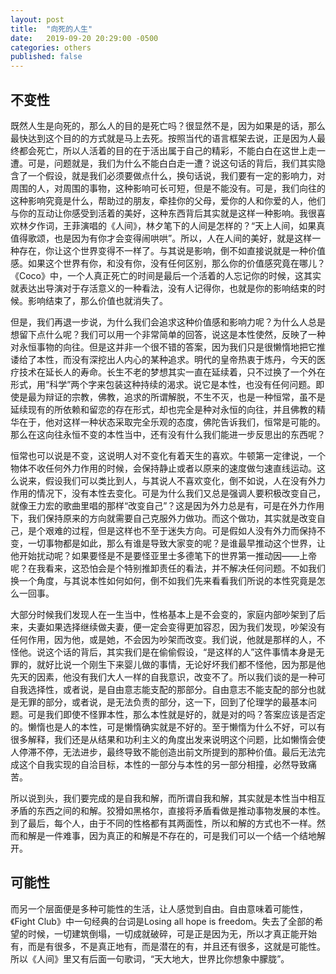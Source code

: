 ```yaml
---
layout: post
title:  "向死的人生"
date:   2019-09-20 20:29:00 -0500
categories: others
published: false
---
```


## 不变性
既然人生是向死的，那么人的目的是死亡吗？很显然不是，因为如果是的话，那么最快达到这个目的的方式就是马上去死。按照当代的语言框架去说，正是因为人最终都会死亡，所以人活着的目的在于活出属于自己的精彩，不能白白在这世上走一遭。可是，问题就是，我们为什么不能白白走一遭？说这句话的背后，我们其实隐含了一个假设，就是我们必须要做点什么，换句话说，我们要有一定的影响力，对周围的人，对周围的事物，这种影响可长可短，但是不能没有。可是，我们向往的这种影响究竟是什么，帮助过的朋友，牵挂你的父母，爱你的人和你爱的人，他们与你的互动让你感受到活着的美好，这种东西背后其实就是这样一种影响。我很喜欢林夕作词，王菲演唱的《人间》，林夕笔下的人间是怎样的？“天上人间，如果真值得歌颂，也是因为有你才会变得闹哄哄”。所以，人在人间的美好，就是这样一种存在，你让这个世界变得不一样了。与其说是影响，倒不如直接说就是一种价值感。如果这个世界有你，和没有你，没有任何区别，那么你的价值感究竟在哪儿？《Coco》中，一个人真正死亡的时间是最后一个活着的人忘记你的时候，这其实就表达出导演对于存活意义的一种看法，没有人记得你，也就是你的影响结束的时候。影响结束了，那么价值也就消失了。

但是，我们再退一步说，为什么我们会追求这种价值感和影响力呢？为什么人总是想留下点什么呢？我们可以用一个非常简单的回答，说这是本性使然，反映了一种对永恒事物的向往。但是这并非一个很不错的答案，因为我们只是很懒惰地把它推诿给了本性，而没有深挖出人内心的某种追求。明代的皇帝热衷于炼丹，今天的医疗技术在延长人的寿命。长生不老的梦想其实一直在延续着，只不过换了一个外在形式，用“科学”两个字来包装这种持续的渴求。说它是本性，也没有任何问题。即使是最为辩证的宗教，佛教，追求的所谓解脱，不生不灭，也是一种恒常，虽不是延续现有的所依赖和留恋的存在形式，却也完全是种对永恒的向往，并且佛教的精华在于，他对这样一种状态采取完全乐观的态度，佛陀告诉我们，恒常是可能的。那么在这向往永恒不变的本性当中，还有没有什么我们能进一步反思出的东西呢？

恒常也可以说是不变，这说明人对不变化有着天生的喜欢。牛顿第一定律说，一个物体不收任何外力作用的时候，会保持静止或者以原来的速度做匀速直线运动。这么说来，假设我们可以类比到人，与其说人不喜欢变化，倒不如说，人在没有外力作用的情况下，没有本性去变化。可是为什么我们又总是强调人要积极改变自己，就像王力宏的歌曲里唱的那样“改变自己”？这是因为外力总是有，可是在外力作用下，我们保持原来的方向就需要自己克服外力做功。而这个做功，其实就是改变自己，是个艰难的过程，但是这样也不至于迷失方向。可是假如人没有外力而保持不变，一切事物都是如此，那么有谁是导致大家变的呢？是谁最早推动这个世界，让他开始扰动呢？如果要怪是不是要怪亚里士多德笔下的世界第一推动因——上帝呢？在我看来，这恐怕会是个特别推卸责任的看法，并不解决任何问题。不如我们换一个角度，与其说本性如何如何，倒不如我们先来看看我们所说的本性究竟是怎么一回事。

大部分时候我们发现人在一生当中，性格基本上是不会变的，家庭内部吵架到了后来，夫妻如果选择继续做夫妻，便一定会变得更加容忍，因为我们发现，吵架没有任何作用，因为他，或是她，不会因为吵架而改变。我们说，他就是那样的人，不怪他。说这个话的背后，其实我们是在偷偷假设，“是这样的人”这件事情本身是无罪的，就好比说一个刚生下来婴儿做的事情，无论好坏我们都不怪他，因为那是他先天的因素，他没有我们大人一样的自我意识，改变不了。所以我们谈的是一种可自我选择性，或者说，是自由意志能支配的那部分。自由意志不能支配的部分也就是无罪的部分，或者说，是无法负责的部分，这一下，回到了伦理学的最基本问题。可是我们即使不怪罪本性，那么本性就是好的，就是对的吗？答案应该是否定的。懒惰也是人的本性，可是懒惰确实就是不好的。至于懒惰为什么不好，可以有很多解释，我们还是从结果和功利主义的角度出发来说明这个问题，比如懒惰会使人停滞不停，无法进步，最终导致不能创造出前文所提到的那种价值。最后无法完成这个自我实现的自洽目标，本性的一部分与本性的另一部分相撞，必然导致痛苦。

所以说到头，我们要完成的是自我和解，而所谓自我和解，其实就是本性当中相互矛盾的东西之间的和解。狡猾如黑格尔，直接将矛盾看做是推动事物发展的本性。到了最后，每个人，由于不同的性格都有其两面性，所以和解的方式也不一样。然而和解是一件难事，因为真正的和解是不存在的，可是我们可以一个结一个结地解开。

## 可能性

而另一个层面便是多种可能性的生活，让人感觉到自由。自由意味着可能性，《Fight Club》中一句经典的台词是Losing all hope is freedom。失去了全部的希望的时候，一切建筑倒塌，一切成就破碎，可是正是因为无，所以才真正能开始有，而是有很多，不是真正地有，而是潜在的有，并且还有很多，这就是可能性。所以《人间》里又有后面一句歌词，“天大地大，世界比你想象中朦胧”。